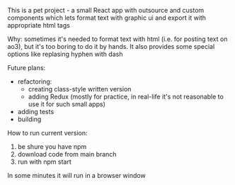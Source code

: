 This is a pet project - a small React app with outsource and custom components which lets format text with graphic ui and export it with appropriate html tags

Why: sometimes it's needed to format text with html (i.e. for posting text on ao3), but it's too boring to do it by hands. It also provides some special options like replasing hyphen with dash

Future plans:
<ul>
  <li>
  refactoring:
    <ul>
      <li>creating class-style written version</li>
      <li>adding Redux (mostly for practice, in real-life it's not reasonable to use it for such small apps)</li>
    </ul>
  </li>
  <li>adding tests</li>
  <li>building</li>
</ul>

How to run current version:
<ol>
  <li>be shure you have npm</li>
  <li>download code from main branch</li>
  <li>run with npm start</li>
</ol>
In some minutes it will run in a browser window
